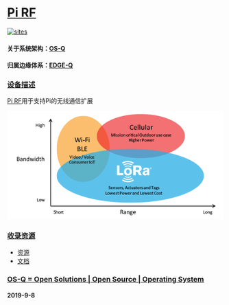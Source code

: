 ﻿# [Pi RF](https://github.com/OS-Q/D159)

[![sites](http://182.61.61.133/link/resources/OSQ.png)](http://www.OS-Q.com)

#### 关于系统架构：[OS-Q](https://github.com/OS-Q)
#### 归属边缘体系：[EDGE-Q](https://github.com/EDGE-Q)

### [设备描述](https://github.com/OS-Q/D159/wiki)

[Pi RF](https://github.com/OS-Q/D159)用于支持Pi的无线通信扩展

[![sites](docs/LoRa.png)](http://www.OS-Q.com)

### [收录资源](https://github.com/OS-Q/D159)

- [资源](src/)
- [文档](docs/)

### [OS-Q = Open Solutions | Open Source |  Operating System ](http://www.OS-Q.com/D159)
####  2019-9-8
